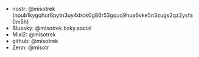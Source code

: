 - nostr: @misotrek (npub1kygqhur6pytn3uy4drck0g86r53gquq9hua6vke5n3zugs2qz2ysfa0m5h)
- Bluesky: @misotrek.bsky.social
- Mixi2: @misotrek
- github: @misotrek
- Zenn: @misotr
